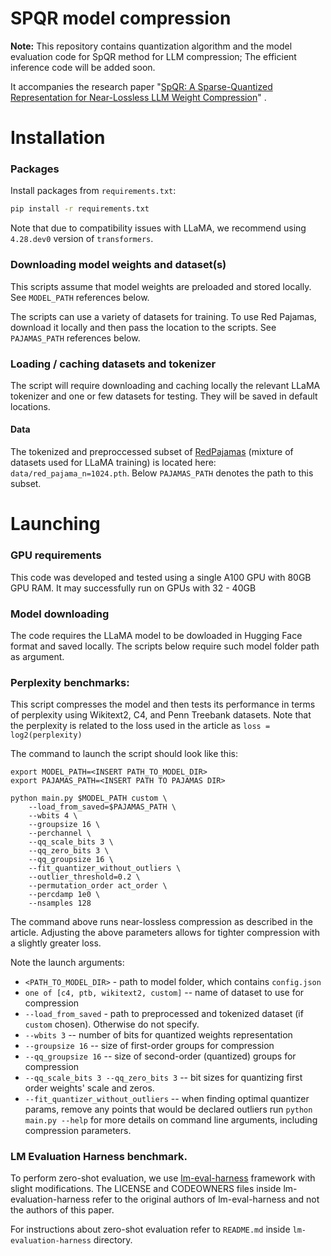 # SPQR model compression


**Note:** This repository contains quantization algorithm and the model evaluation code for SpQR method for LLM compression; 
The efficient inference code will be added soon.
    
It accompanies the research paper "[SpQR: A Sparse-Quantized Representation for Near-Lossless LLM Weight Compression](https://arxiv.org/abs/2306.03078)" .

# Installation

### Packages

Install packages from `requirements.txt`:
```bash
pip install -r requirements.txt
```

Note that due to compatibility issues with LLaMA, we recommend using `4.28.dev0` version of `transformers`.

### Downloading model weights and dataset(s)

This scripts assume that model weights are preloaded and stored locally. See `MODEL_PATH` references below.

The scripts can use a variety of datasets for training. To use Red Pajamas, download it locally and then pass the location to the scripts. See `PAJAMAS_PATH` references below.

### Loading / caching datasets and tokenizer

The script will require downloading and caching locally the relevant LLaMA tokenizer and one or few datasets for testing. They will be saved in default locations.

#### Data

The tokenized and preproccessed subset of [RedPajamas](https://huggingface.co/datasets/togethercomputer/RedPajama-Data-1T-Sample) 
(mixture of datasets used for LLaMA training) is located here: `data/red_pajama_n=1024.pth`. 
Below `PAJAMAS_PATH` denotes the path to this subset.

# Launching

### GPU requirements
This code was developed and tested using a single A100 GPU with 80GB GPU RAM. It may successfully run on GPUs with 32 - 40GB   

### Model downloading
The code requires the LLaMA model to be dowloaded in Hugging Face format and saved locally. The scripts below require such model folder path as argument.

### Perplexity benchmarks:
This script compresses the model and then tests its performance in terms of perplexity using Wikitext2, 
C4, and Penn Treebank datasets. Note that the perplexity is related to the loss used in the article as `loss = log2(perplexity)`

The command to launch the script should look like this: 

```
export MODEL_PATH=<INSERT PATH_TO_MODEL_DIR>
export PAJAMAS_PATH=<INSERT PATH TO PAJAMAS DIR>

python main.py $MODEL_PATH custom \
    --load_from_saved=$PAJAMAS_PATH \
    --wbits 4 \
    --groupsize 16 \
    --perchannel \
    --qq_scale_bits 3 \
    --qq_zero_bits 3 \
    --qq_groupsize 16 \
    --fit_quantizer_without_outliers \
    --outlier_threshold=0.2 \
    --permutation_order act_order \
    --percdamp 1e0 \
    --nsamples 128 
```
The command above runs near-lossless compression as described in the article. Adjusting the above parameters allows for tighter compression with a slightly greater loss. 

Note the launch arguments:
- `<PATH_TO_MODEL_DIR>` - path to model folder, which contains `config.json `
- `one of [c4, ptb, wikitext2, custom]` -- name of dataset to use for compression
- `--load_from_saved` - path to preprocessed and tokenized dataset (if `custom` chosen). Otherwise do not specify.
- `--wbits 3` -- number of bits for quantized weights representation
- `--groupsize 16` -- size of first-order groups for compression
- `--qq_groupsize 16` -- size of second-order (quantized) groups for compression
- `--qq_scale_bits 3 --qq_zero_bits 3` -- bit sizes for quantizing first order weights' scale and zeros.
- `--fit_quantizer_without_outliers` -- when finding optimal quantizer params, remove any points that would be declared outliers
run `python main.py --help` for more details on command line arguments, including compression parameters.

### LM Evaluation Harness benchmark.

To perform zero-shot evaluation, we use [lm-eval-harness](https://github.com/EleutherAI/lm-evaluation-harness) framework with slight modifications. The LICENSE and CODEOWNERS files inside lm-evaluation-harness refer to the original authors of lm-eval-harness and not the authors of this paper.

For instructions about zero-shot evaluation refer to `README.md` inside `lm-evaluation-harness` directory.

